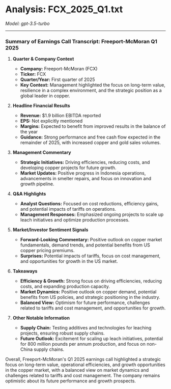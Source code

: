 # Analysis: FCX_2025_Q1.txt

*Model: gpt-3.5-turbo*

---

### Summary of Earnings Call Transcript: Freeport-McMoran Q1 2025

1. **Quarter & Company Context**
   - **Company:** Freeport-McMoran (FCX)
   - **Ticker:** FCX
   - **Quarter/Year:** First quarter of 2025
   - **Key Context:** Management highlighted the focus on long-term value, resilience in a complex environment, and the strategic position as a global leader in copper.

2. **Headline Financial Results**
   - **Revenue:** $1.9 billion EBITDA reported
   - **EPS:** Not explicitly mentioned
   - **Margins:** Expected to benefit from improved results in the balance of the year
   - **Guidance:** Strong performance and free cash flow expected in the remainder of 2025, with increased copper and gold sales volumes.

3. **Management Commentary**
   - **Strategic Initiatives:** Driving efficiencies, reducing costs, and developing copper projects for future growth.
   - **Market Updates:** Positive progress in Indonesia operations, advancements in smelter repairs, and focus on innovation and growth pipeline.

4. **Q&A Highlights**
   - **Analyst Questions:** Focused on cost reductions, efficiency gains, and potential impacts of tariffs on operations.
   - **Management Responses:** Emphasized ongoing projects to scale up leach initiatives and optimize production processes.

5. **Market/Investor Sentiment Signals**
   - **Forward-Looking Commentary:** Positive outlook on copper market fundamentals, demand trends, and potential benefits from US copper pricing premiums.
   - **Surprises:** Potential impacts of tariffs, focus on cost management, and opportunities for growth in the US market.

6. **Takeaways**
   - **Efficiency & Growth:** Strong focus on driving efficiencies, reducing costs, and expanding production capacity.
   - **Market Dynamics:** Positive outlook on copper demand, potential benefits from US policies, and strategic positioning in the industry.
   - **Balanced View:** Optimism for future performance, challenges related to tariffs and cost management, and opportunities for growth.

7. **Other Notable Information**
   - **Supply Chain:** Testing additives and technologies for leaching projects, ensuring robust supply chains.
   - **Future Outlook:** Excitement for scaling up leach initiatives, potential for 800 million pounds per annum production, and focus on non-China supply chains.

Overall, Freeport-McMoran's Q1 2025 earnings call highlighted a strategic focus on long-term value, operational efficiencies, and growth opportunities in the copper market, with a balanced view on market dynamics and challenges related to tariffs and cost management. The company remains optimistic about its future performance and growth prospects.